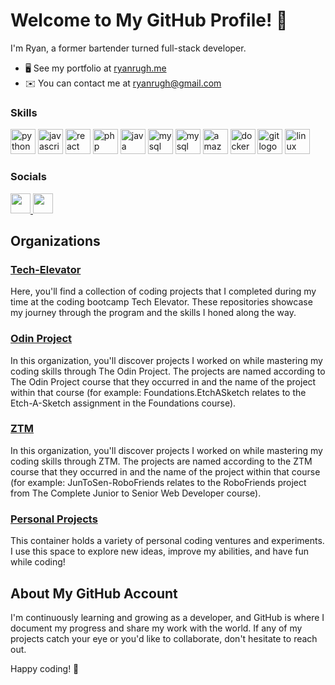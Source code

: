 # Welcome to My GitHub Profile! 👋

I'm Ryan, a former bartender turned full-stack developer.

* 🖥️  See my portfolio at [ryanrugh.me](http://ryanrugh.me)
* ✉️  You can contact me at [ryanrugh@gmail.com](mailto:ryanrugh@gmail.com)

### Skills

<div align="left">
  <img src="https://cdn.jsdelivr.net/gh/devicons/devicon/icons/python/python-original.svg" height="40" alt="python logo"  />
  <img src="https://cdn.jsdelivr.net/gh/devicons/devicon/icons/javascript/javascript-original.svg" height="40" alt="javascript logo"  />
  <img src="https://cdn.jsdelivr.net/gh/devicons/devicon/icons/react/react-original.svg" height="40" alt="react logo"  />
  <img src="https://cdn.jsdelivr.net/gh/devicons/devicon/icons/php/php-original.svg" height="40" alt="php logo"  />
  <img src="https://cdn.jsdelivr.net/gh/devicons/devicon/icons/java/java-original.svg" height="40" alt="java logo"  />
  <img src="https://cdn.jsdelivr.net/gh/devicons/devicon/icons/mysql/mysql-original.svg" height="40" alt="mysql logo"  />
  <img src="https://cdn.jsdelivr.net/gh/devicons/devicon@latest/icons/azuresqldatabase/azuresqldatabase-original.svg" height="40" alt="mysql logo" />
  <img src="https://skillicons.dev/icons?i=aws" height="40" alt="amazonwebservices logo"  />
  <img src="https://cdn.jsdelivr.net/gh/devicons/devicon/icons/docker/docker-original.svg" height="40" alt="docker logo"  />
  <img src="https://cdn.jsdelivr.net/gh/devicons/devicon/icons/git/git-original.svg" height="40" alt="git logo"  />
  <img src="https://cdn.jsdelivr.net/gh/devicons/devicon/icons/linux/linux-original.svg" height="40" alt="linux logo"  />
</div>

###
### Socials

<p align="left"> <a href="https://www.github.com/ryanrugh" target="_blank" rel="noreferrer"> <picture> <source media="(prefers-color-scheme: dark)" srcset="https://raw.githubusercontent.com/danielcranney/readme-generator/main/public/icons/socials/github-dark.svg" /> <source media="(prefers-color-scheme: light)" srcset="https://raw.githubusercontent.com/danielcranney/readme-generator/main/public/icons/socials/github.svg" /> <img src="https://raw.githubusercontent.com/danielcranney/readme-generator/main/public/icons/socials/github.svg" width="32" height="32" /> </picture> </a> <a href="https://www.linkedin.com/in/ryanrugh" target="_blank" rel="noreferrer"> <picture> <source media="(prefers-color-scheme: dark)" srcset="https://raw.githubusercontent.com/danielcranney/readme-generator/main/public/icons/socials/linkedin-dark.svg" /> <source media="(prefers-color-scheme: light)" srcset="https://raw.githubusercontent.com/danielcranney/readme-generator/main/public/icons/socials/linkedin.svg" /> <img src="https://raw.githubusercontent.com/danielcranney/readme-generator/main/public/icons/socials/linkedin.svg" width="32" height="32" /> </picture> </a></p>

## Organizations

### [Tech-Elevator](https://github.com/Tech-Elevator)

Here, you'll find a collection of coding projects that I completed during my time at the coding bootcamp Tech Elevator. These repositories showcase my journey through the program and the skills I honed along the way.

### [Odin Project](https://github.com/Odin-Project-Assignments)

In this organization, you'll discover projects I worked on while mastering my coding skills through The Odin Project. The projects are named according to The Odin Project course that they occurred in and the name of the project within that course (for example: Foundations.EtchASketch relates to the Etch-A-Sketch assignment in the Foundations course).

### [ZTM](https://github.com/ZTM-Practice)

In this organization, you'll discover projects I worked on while mastering my coding skills through ZTM. The projects are named according to the ZTM course that they occurred in and the name of the project within that course (for example: JunToSen-RoboFriends relates to the RoboFriends project from The Complete Junior to Senior Web Developer course).


### [Personal Projects](https://github.com/Ryan-Personal-Projects)

This container holds a variety of personal coding ventures and experiments. I use this space to explore new ideas, improve my abilities, and have fun while coding!

## About My GitHub Account

I'm continuously learning and growing as a developer, and GitHub is where I document my progress and share my work with the world. If any of my projects catch your eye or you'd like to collaborate, don't hesitate to reach out.

Happy coding! 🚀
